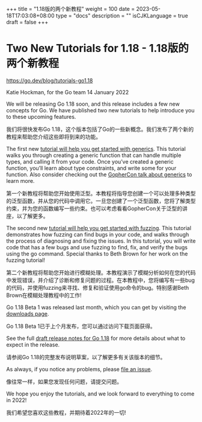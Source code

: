 +++
title = "1.18版的两个新教程"
weight = 100
date = 2023-05-18T17:03:08+08:00
type = "docs"
description = ""
isCJKLanguage = true
draft = false
+++

# Two New Tutorials for 1.18 - 1.18版的两个新教程

https://go.dev/blog/tutorials-go1.18

Katie Hockman, for the Go team
14 January 2022

We will be releasing Go 1.18 soon, and this release includes a few new concepts for Go. We have published two new tutorials to help introduce you to these upcoming features.

我们将很快发布Go 1.18，这个版本包括了Go的一些新概念。我们发布了两个新的教程来帮助您介绍这些即将到来的功能。

The first new [tutorial will help you get started with generics](https://go.dev/doc/tutorial/generics). This tutorial walks you through creating a generic function that can handle multiple types, and calling it from your code. Once you’ve created a generic function, you’ll learn about type constraints, and write some for your function. Also consider checking out the [GopherCon talk about generics](https://www.youtube.com/watch?v=35eIxI_n5ZM&t=1755s) to learn more.

第一个新教程将帮助您开始使用泛型。本教程将指导您创建一个可以处理多种类型的泛型函数，并从您的代码中调用它。一旦您创建了一个泛型函数，您将了解类型约束，并为您的函数编写一些约束。也可以考虑看看GopherCon关于泛型的讲座，以了解更多。

The second new [tutorial will help you get started with fuzzing](https://go.dev/doc/tutorial/fuzz). This tutorial demonstrates how fuzzing can find bugs in your code, and walks through the process of diagnosing and fixing the issues. In this tutorial, you will write code that has a few bugs and use fuzzing to find, fix, and verify the bugs using the go command. Special thanks to Beth Brown for her work on the fuzzing tutorial!

第二个新教程将帮助您开始进行模糊处理。本教程演示了模糊分析如何在您的代码中发现错误，并介绍了诊断和修复问题的过程。在本教程中，您将编写有一些bug的代码，并使用fuzzing来寻找、修复和验证使用go命令的bug。特别感谢Beth Brown在模糊处理教程中的工作!

Go 1.18 Beta 1 was released last month, which you can get by visiting the [downloads page](https://go.dev/dl/#go1.18beta1).

Go 1.18 Beta 1已于上个月发布，您可以通过访问下载页面获得。

See the full [draft release notes for Go 1.18](https://tip.golang.org/doc/go1.18) for more details about what to expect in the release.

请参阅Go 1.18的完整发布说明草案，以了解更多有关该版本的细节。

As always, if you notice any problems, please [file an issue](https://go.dev/issue/new).

像往常一样，如果您发现任何问题，请提交问题。

We hope you enjoy the tutorials, and we look forward to everything to come in 2022!

我们希望您喜欢这些教程，并期待着2022年的一切!
